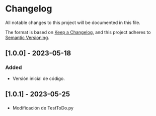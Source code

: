 # Changelog
All notable changes to this project will be documented in this file.

The format is based on [Keep a Changelog](https://keepachangelog.com/en/1.0.0/),
and this project adheres to [Semantic Versioning](https://semver.org/spec/v2.0.0.html).

## [1.0.0] - 2023-05-18
### Added
- Versión inicial de código.
## [1.0.1] - 2023-05-25
###
- Modificación de TestToDo.py
